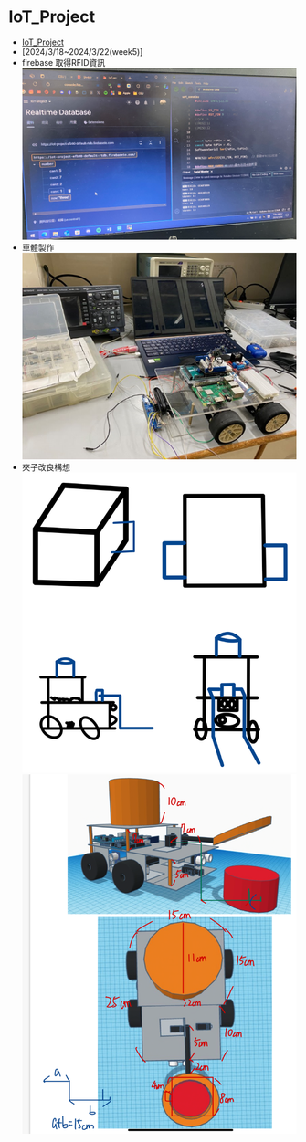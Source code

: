 # IoT_Project
- [IoT\_Project](#iot_project)
- [2024/3/18~2024/3/22(week5)]
-  firebase 取得RFID資訊
![alt text](image.png)
- 車體製作
![alt text](image-1.png)
- 夾子改良構想 
![alt text](image-2.png)
![alt text](image-3.png)    


